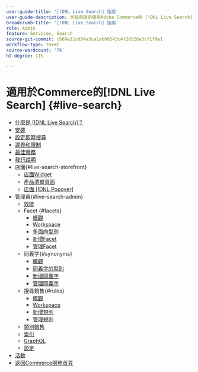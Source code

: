 ```yaml
---
user-guide-title: '[!DNL Live Search] 指南'
user-guide-description: 本指南提供使用Adobe Commerce中 [!DNL Live Search] 的詳細指示。
breadcrumb-title: '[!DNL Live Search] 指南'
role: Admin
feature: Services, Search
source-git-commit: cb69e11cd54a3ca1ab66543c4f28526a3cf1f9e1
workflow-type: tm+mt
source-wordcount: '76'
ht-degree: 11%

---
```


# 適用於Commerce的[!DNL Live Search] {#live-search}

- [什麼是 [!DNL Live Search]？](overview.md)
- [安裝](install.md)
- [設定即時搜尋](workspace.md)
- [邊界和限制](boundaries-limits.md)
- [最佳實務](best-practice.md)
- [發行說明](release-notes.md)
- 店面{#live-search-storefront}
   - [店面Widget](storefront-widgets.md)
   - [產品清單頁面](plp-styling.md)
   - [店面 [!DNL Popover]](storefront-popover.md)
- 管理員{#live-search-admin}
   - [效能](performance.md)
   - Facet {#facets}
      - [概觀](facets.md)
      - [Workspace](faceting-workspace.md)
      - [多面向型別](facets-type.md)
      - [新增Facet](facets-add.md)
      - [管理Facet](facets-manage.md)
   - 同義字{#synonyms}
      - [概觀](synonyms.md)
      - [同義字的型別](synonyms-type.md)
      - [新增同義字](synonyms-add.md)
      - [管理同義字](synonyms-manage.md)
   - 搜尋銷售{#rules}
      - [概觀](rules.md)
      - [Workspace](rules-workspace.md)
      - [新增規則](rules-add.md)
      - [管理規則](rules-manage.md)
   - [類別銷售](category-merch.md)
   - [索引](indexing.md)
   - [GraphQL](graphql.md)
   - [設定](settings.md)
- [活動](events.md)
- [返回Commerce服務首頁](https://experienceleague.adobe.com/docs/commerce/user-guides/home.html?lang=zh-Hant)